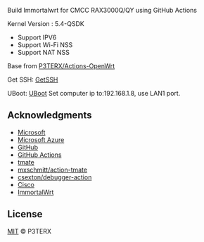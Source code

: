 
Build Immortalwrt for CMCC RAX3000Q/QY using GitHub Actions

Kernel Version : 5.4-QSDK

- Support IPV6
- Support Wi-Fi NSS
- Support NAT NSS

Base from [P3TERX/Actions-OpenWrt](https://github.com/P3TERX/Actions-OpenWrt)

Get SSH: [GetSSH](https://hugo.utermux.dev/default/rax3000q-latest/)

UBoot: [UBoot](https://github.com/hzyitc/openwrt-redmi-ax3000/issues/73#issuecomment-2259591683) Set computer ip to:192.168.1.8, use LAN1 port.

## Acknowledgments

- [Microsoft](https://www.microsoft.com)
- [Microsoft Azure](https://azure.microsoft.com)
- [GitHub](https://github.com)
- [GitHub Actions](https://github.com/features/actions)
- [tmate](https://github.com/tmate-io/tmate)
- [mxschmitt/action-tmate](https://github.com/mxschmitt/action-tmate)
- [csexton/debugger-action](https://github.com/csexton/debugger-action)
- [Cisco](https://www.cisco.com/)
- [ImmortalWrt](https://github.com/kkstone/immortalwrt-ipq50xx)

## License

[MIT](https://github.com/P3TERX/Actions-OpenWrt/blob/main/LICENSE) © P3TERX 
